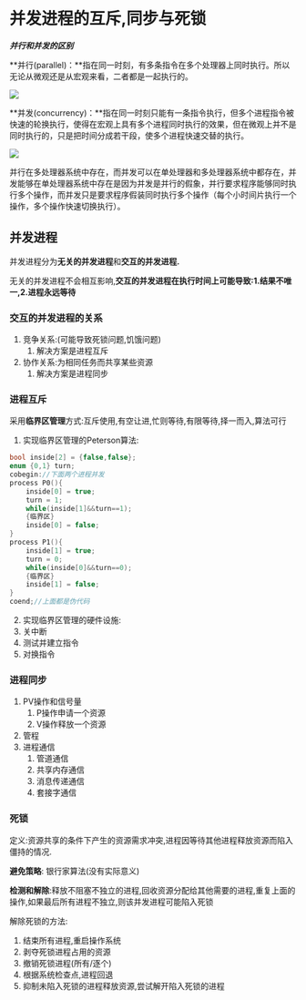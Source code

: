 # 并发进程的互斥,同步与死锁

**_并行和并发的区别_**

**并行(parallel)：**指在同一时刻，有多条指令在多个处理器上同时执行。所以无论从微观还是从宏观来看，二者都是一起执行的。

![](https:////upload-images.jianshu.io/upload_images/7557373-72912ea8e89c4007.jpg?imageMogr2/auto-orient/strip%7CimageView2/2/w/313/format/webp#align=left&display=inline&height=166&originHeight=166&originWidth=313&status=done&style=none&width=313)

**并发(concurrency)：**指在同一时刻只能有一条指令执行，但多个进程指令被快速的轮换执行，使得在宏观上具有多个进程同时执行的效果，但在微观上并不是同时执行的，只是把时间分成若干段，使多个进程快速交替的执行。

![](https:////upload-images.jianshu.io/upload_images/7557373-da64ffd6d1effaac.jpg?imageMogr2/auto-orient/strip%7CimageView2/2/w/295/format/webp#align=left&display=inline&height=163&originHeight=163&originWidth=295&status=done&style=none&width=295)

并行在多处理器系统中存在，而并发可以在单处理器和多处理器系统中都存在，并发能够在单处理器系统中存在是因为并发是并行的假象，并行要求程序能够同时执行多个操作，而并发只是要求程序假装同时执行多个操作（每个小时间片执行一个操作，多个操作快速切换执行）。

## 并发进程

并发进程分为**无关的并发进程**和**交互的并发进程.**

无关的并发进程不会相互影响,**交互的并发进程在执行时间上可能导致:1.结果不唯一,2.进程永远等待**

### 交互的并发进程的关系

1. 竞争关系:(可能导致死锁问题,饥饿问题)
   1. 解决方案是进程互斥
2. 协作关系:为相同任务而共享某些资源
   1. 解决方案是进程同步

### 进程互斥

采用**临界区管理**方式:互斥使用,有空让进,忙则等待,有限等待,择一而入,算法可行

1. 实现临界区管理的Peterson算法:

```c
bool inside[2] = {false,false};
enum {0,1} turn;
cobegin://下面两个进程并发
process P0(){
    inside[0] = true;
    turn = 1;
    while(inside[1]&&turn==1);
    {临界区}
    inside[0] = false;
}
process P1(){
    inside[1] = true;
    turn = 0;
    while(inside[0]&&turn==0);
    {临界区}
    inside[1] = false;
}
coend;//上面都是伪代码
```

2. 实现临界区管理的硬件设施:
3. 关中断
4. 测试并建立指令
5. 对换指令

### 进程同步

1. PV操作和信号量
   1. P操作申请一个资源
   2. V操作释放一个资源
2. 管程
3. 进程通信
   1. 管道通信
   2. 共享内存通信
   3. 消息传递通信
   4. 套接字通信

### 死锁

定义:资源共享的条件下产生的资源需求冲突,进程因等待其他进程释放资源而陷入僵持的情况.

**避免策略**: 银行家算法(没有实际意义)

**检测和解除**:释放不阻塞不独立的进程,回收资源分配给其他需要的进程,重复上面的操作,如果最后所有进程不独立,则该并发进程可能陷入死锁

解除死锁的方法:

1. 结束所有进程,重启操作系统
2. 剥夺死锁进程占用的资源
3. 撤销死锁进程(所有/逐个)
4. 根据系统检查点,进程回退
5. 抑制未陷入死锁的进程释放资源,尝试解开陷入死锁的进程
